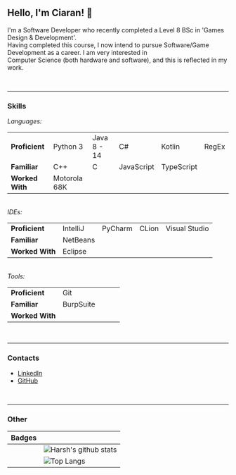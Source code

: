 ## Hello, I'm Ciaran! 👋  

I'm a Software Developer who recently completed a Level 8 BSc in 'Games Design & Development'.  
Having completed this course, I now intend to pursue Software/Game Development as a career.  I am very interested in  
Computer Science (both hardware and software), and this is reflected in my work.  


&nbsp;    

---  

### Skills  

*Languages:*  

|  |  |  |  |  |  |
|---|---|---|---|---|---|  
| **Proficient**    | Python 3 | Java 8 - 14 | C# | Kotlin | RegEx |  
| **Familiar**      | C++ | C | JavaScript | TypeScript    
| **Worked With**   | Motorola 68K |  

&nbsp;  
*IDEs:*  

|  |  |  |  |  |
|---|---|---|---|---|  
| **Proficient**    | IntelliJ | PyCharm | CLion | Visual Studio |    
| **Familiar**      | NetBeans |  |  |  
| **Worked With**   | Eclipse |  |  |  

&nbsp;  
*Tools:*  

|  |  |  |  |  |
|---|---|---|---|---|  
| **Proficient**    | Git |  |  |  |    
| **Familiar**      | BurpSuite |  |  |  
| **Worked With**   |  |  |  |  

&nbsp;  

---  

### Contacts  


- [LinkedIn](https://www.linkedin.com/in/ciaran-bent/)
- [GitHub](https://github.com/Renegade-Master)

&nbsp;  

---  

### Other

| Badges |  |  
|---|---|  
|  | ![Harsh's github stats](https://github-readme-stats.vercel.app/api?username=Renegade-Master&hide=["issues"]&show_icons=true) |  
|  | ![Top Langs](https://github-readme-stats.vercel.app/api/top-langs/?username=Renegade-Master) |  

&nbsp;  
